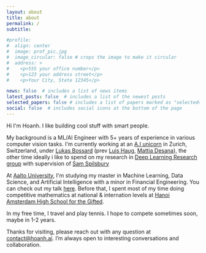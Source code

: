 ```yaml
---
layout: about
title: about
permalink: /
subtitle:

#profile:
#  align: center
#  image: prof_pic.jpg
#  image_circular: false # crops the image to make it circular
#  address: >
#    <p>555 your office number</p>
#    <p>123 your address street</p>
#    <p>Your City, State 12345</p>

news: false  # includes a list of news items
latest_posts: false  # includes a list of the newest posts
selected_papers: false # includes a list of papers marked as "selected={true}"
social: false  # includes social icons at the bottom of the page
---
```


[//]: # (Write your biography here. Tell the world about yourself. Link to your favorite [subreddit]&#40;http://reddit.com&#41;. You can put a picture in, too. The code is already in, just name your picture `prof_pic.jpg` and put it in the `img/` folder.)
[//]: # (Put your address / P.O. box / other info right below your picture. You can also disable any of these elements by editing `profile` property of the YAML header of your `_pages/about.md`. Edit `_bibliography/papers.bib` and Jekyll will render your [publications page]&#40;/al-folio/publications/&#41; automatically.)
[//]: # (Link to your social media connections, too. This theme is set up to use [Font Awesome icons]&#40;http://fortawesome.github.io/Font-Awesome/&#41; and [Academicons]&#40;https://jpswalsh.github.io/academicons/&#41;, like the ones below. Add your Facebook, Twitter, LinkedIn, Google Scholar, or just disable all of them.)

Hi I'm Hoanh. I like building cool stuff with smart people.

My background is a ML/AI Engineer with 5+ years of experience in various computer vision tasks. 
I'm currently working at an [A.I unicorn](https://www.scandit.com/) in Zurich, Switzerland, under [Lukas Bossard](https://www.linkedin.com/in/lukas-bossard/) (prev [Luis Haug](https://www.linkedin.com/in/luis-haug/), [Mattia Desana](https://www.linkedin.com/in/mattia-desana-a475a660/)), the other time ideally i like to spend on my research in [Deep Learning Research group](https://research.cs.aalto.fi/bayes/) with supervision of [Sam Spilsbury](https://www.sspilsbury.com/research/)

At [Aalto University](https://www.aalto.fi/en), I'm studying my master in Machine Learning, Data Science, and Artificial Intelligence with a minor in Financial Engineering. You can check out my talk [here](https://docs.google.com/presentation/d/14J_zoI--lvcYtJH-wSM1QD56NLlm9mbt/edit#slide=id.g277ae8fd007_0_14). Before that, I spent most of my time doing competitive mathematics at national & internation levels at [Hanoi Amsterdam High School for the Gifted](https://en.wikipedia.org/wiki/Hanoi_%E2%80%93_Amsterdam_High_School).

In my free time, I travel and play tennis. I hope to compete sometimes soon, maybe in 1-2 years.

Thanks for visiting, please reach out with any question at contact@hoanh.ai. I’m always open to interesting conversations and collaboration.

